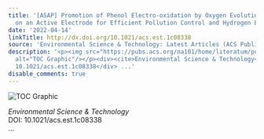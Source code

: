 ```yaml
---
title: '[ASAP] Promotion of Phenol Electro-oxidation by Oxygen Evolution Reaction
  on an Active Electrode for Efficient Pollution Control and Hydrogen Evolution'
date: '2022-04-14'
linkTitle: http://dx.doi.org/10.1021/acs.est.1c08338
source: 'Environmental Science & Technology: Latest Articles (ACS Publications)'
description: '<p><img src="https://pubs.acs.org/na101/home/literatum/publisher/achs/journals/content/esthag/0/esthag.ahead-of-print/acs.est.1c08338/20220414/images/medium/es1c08338_0009.gif"
  alt="TOC Graphic"/></p><div><cite>Environmental Science & Technology</cite></div><div>DOI:
  10.1021/acs.est.1c08338</div> ...'
disable_comments: true
---
```

<p><img src="https://pubs.acs.org/na101/home/literatum/publisher/achs/journals/content/esthag/0/esthag.ahead-of-print/acs.est.1c08338/20220414/images/medium/es1c08338_0009.gif" alt="TOC Graphic"/></p><div><cite>Environmental Science & Technology</cite></div><div>DOI: 10.1021/acs.est.1c08338</div> ...